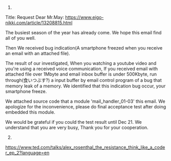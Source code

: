 1.

Title: Request
Dear Mr.May: https://www.eigo-nikki.com/article/13208815.html

The busiest season of the year has already come.
We hope this email find all of you well.

Then We received bug indication(A smartphone freezed when you receive an email with an attached file).

The result of our investigated,
When you watching a youtube video and you're using a received voice communication,
If you received email with attached file over 1Mbyte and email inbox buffer is under 500Kbyte,
run through(食いつぶす?) a input buffer by email control program of a bug that memory leak of a memory.
We identified that this indication bug occur, your smartphone freeze.

We attached source code that a module 'mail_handler_01-03' this email.
We apologize for the inconvenience, please do final acceptance test after doing embedded this module.

We would be grateful if you could the test result until Dec 21.
We understand that you are very busy, Thank you for your cooperation.



2.

https://www.ted.com/talks/alex_rosenthal_the_resistance_think_like_a_coder_ep_2?language=en
